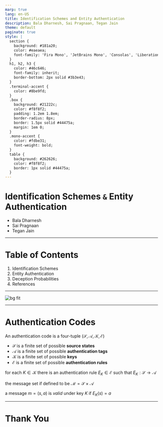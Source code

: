 ```yaml
---
marp: true
lang: en-US
title: Identification Schemes and Entity Authentication
description: Bala Dharnesh, Sai Pragnaan, Tegan Jain
theme: default
paginate: true
style: |
  section {
    background: #181a20;
    color: #eaeaea;
    font-family: 'Fira Mono', 'JetBrains Mono', 'Consolas', 'Liberation Mono', 'Courier New', monospace;
  }
  h1, h2, h3 {
    color: #46c646;
    font-family: inherit;
    border-bottom: 2px solid #3b3e43;
  }
  .terminal-accent {
    color: #8be9fd;
  }
  .box {
    background: #21222c;
    color: #f8f8f2;
    padding: 1.2em 1.8em;
    border-radius: 8px;
    border: 1.5px solid #44475a;
    margin: 1em 0;
  }
  .mono-accent {
    color: #fdbe31;
    font-weight: bold;
  }
  table {
    background: #262626;
    color: #f8f8f2;
    border: 1px solid #44475a;
  }
---
```


<!-- _class: lead terminal-accent -->
# Identification Schemes `&` Entity Authentication

- Bala Dharnesh  
- Sai Pragnaan  
- Tegan Jain

---

# Table of Contents

1. Identification Schemes
1. Entity Authentication
1. Deception Probabilities
1. References

---

![bg fit](https://img.ifunny.co/images/c507464316caee4e0eeffdc7a5cef1f93ee4a09bd2d77cecae8de6dd1fa5e9f9_1.jpg)

---

# Authentication Codes

An authentication code is a four-tuple $(\mathcal{S, A, K, E})$
- $\mathcal{S}$ is a finite set of possible **source states**
- $\mathcal{A}$ is a finite set of possible **authentication tags**
- $\mathcal{K}$ is a finite set of possible **keys**
- $\mathcal{E}$ is a finite set of possible **authentication rules**

for each $K \in \mathcal{K}$ there is an authentication rule $E_K \in \mathcal{E}$ such that $E_K : \mathcal{S} \to \mathcal{A}$

the message set if defined to be $\mathcal{M} = \mathcal{S} \times \mathcal{A}$

a message $m = (s, a)$ is *valid* under key $K$ if $E_K(s) = a$

---

# Thank You
